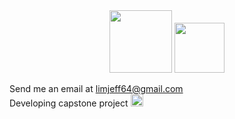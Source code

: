 <div id="header" align="center" >
  <img src="https://bestanimations.com/media/knights-rpg/1157056055knight-pixel-art.gif" style="width: 100px;"/>
  <img src="https://i.giphy.com/media/1wmdI5Nk5MjD0XIwdy/giphy.webp" style="width: 80px;"/>
</div>
 
Send me an email at <a>limjeff64@gmail.com<a/> <br>
Developing capstone project <img src="https://static-00.iconduck.com/assets.00/laravel-icon-1990x2048-xawylrh0.png" style="width: 20px;"/>

<!---
JeffBeckLim/JeffBeckLim is a ✨ special ✨ repository because its `README.md` (this file) appears on your GitHub profile.
You can click the Preview link to take a look at your changes.
--->
